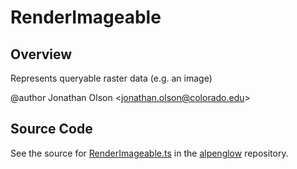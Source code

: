 # RenderImageable

## Overview

Represents queryable raster data (e.g. an image)

@author Jonathan Olson &lt;jonathan.olson@colorado.edu&gt;



## Source Code

See the source for [RenderImageable.ts](https://github.com/phetsims/alpenglow/blob/main/js/render-program/RenderImageable.ts) in the [alpenglow](https://github.com/phetsims/alpenglow) repository.
